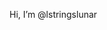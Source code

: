 Hi, I’m @lstringslunar

<!---
lstringslunar/lstringslunar is a ✨ special ✨ repository because its `README.md` (this file) appears on your GitHub profile.
You can click the Preview link to take a look at your changes.
--->
